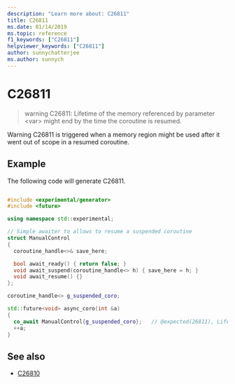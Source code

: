 ```yaml
---
description: "Learn more about: C26811"
title: C26811
ms.date: 01/14/2019
ms.topic: reference
f1_keywords: ["C26811"]
helpviewer_keywords: ["C26811"]
author: sunnychatterjee
ms.author: sunnych
---
```

# C26811

> warning C26811: Lifetime of the memory referenced by parameter \<var> might end by the time the coroutine is resumed.

Warning C26811 is triggered when a memory region might be used after it went out of scope in a resumed coroutine.

## Example

The following code will generate C26811.

```cpp

#include <experimental/generator>
#include <future>

using namespace std::experimental;

// Simple awaiter to allows to resume a suspended coroutine
struct ManualControl
{
  coroutine_handle<>& save_here;

  bool await_ready() { return false; }
  void await_suspend(coroutine_handle<> h) { save_here = h; }
  void await_resume() {}
};

coroutine_handle<> g_suspended_coro;

std::future<void> async_coro(int &a)
{
  co_await ManualControl{g_suspended_coro};   // @expected(26811), Lifetime of 'a' might end by the time this coroutine is resumed.
  ++a;
}
```

## See also

- [C26810](../code-quality/c26810.md)
